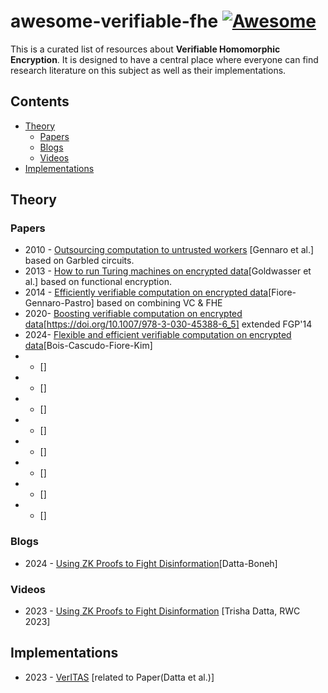 # awesome-verifiable-fhe [![Awesome](https://cdn.rawgit.com/sindresorhus/awesome/d7305f38d29fed78fa85652e3a63e154dd8e8829/media/badge.svg)](https://github.com/sindresorhus/awesome)

This is a curated list of resources about **Verifiable Homomorphic Encryption**. It is designed to have a central place where everyone can find research literature on this subject as well as their implementations.


## Contents

- [Theory](#theory)
	- [Papers](#introductory-papers)
	- [Blogs](#blogs)
	- [Videos](#videos)
- [Implementations](#implementations)  


## Theory

### Papers
- 2010 - [Outsourcing computation to untrusted workers](https://arxiv.org/abs/1109.6882) [Gennaro et al.] based on Garbled circuits.
- 2013 - [How to run Turing machines on encrypted data](https://doi.org/10.1007/978-3-642-40084-1_30)[Goldwasser et al.] based on functional encryption.
- 2014 - [Efficiently verifiable computation on encrypted data](https://doi.org/10.1145/2660267.2660366)[Fiore-Gennaro-Pastro] based on combining VC & FHE
- 2020- [Boosting verifiable computation on encrypted data](Fiore-Nitulescu-Pointcheval)[https://doi.org/10.1007/978-3-030-45388-6_5] extended FGP'14
- 2024- [Flexible and efficient verifiable computation on encrypted data](https://doi.org/10.1007/978-3-030-75248-4_19)[Bois-Cascudo-Fiore-Kim]
- - []()[]
- - []()[]
- - []()[]
- - []()[]
- - []()[]
- - []()[]
- - []()[]
- - []()[]



### Blogs
- 2024 - [Using ZK Proofs to Fight Disinformation](https://medium.com/@boneh/using-zk-proofs-to-fight-disinformation-17e7d57fe52f)[Datta-Boneh]


### Videos
- 2023 - [Using ZK Proofs to Fight Disinformation](https://youtu.be/MwTK6ZQhOQg?t=2953) [Trisha Datta, RWC 2023]

## Implementations
- 2023 - [VerITAS](https://github.com/zk-VerITAS/VerITAS) [related to Paper(Datta et al.)]
